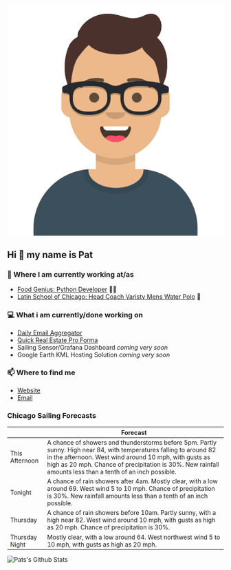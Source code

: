 [![Social banner for p-j-falconer](https://raw.githubusercontent.com/P-J-FALCONER/P-J-FALCONER/master/assets/avataaars.svg)](https://patfalconer.com/)
## Hi :wave: my name is Pat

### 💼 Where I am currently working at/as
- [Food Genius: Python Developer](https://getfoodgenius.com/) 🍔🐍
- [Latin School of Chicago: Head Coach Varisty Mens Water Polo](https://www.latinschool.org/) 🤽


### 💻 What i am currently/done working on
 - [Daily Email Aggregator](https://github.com/P-J-FALCONER/dott_daily_mail)
 - [Quick Real Estate Pro Forma](https://github.com/P-J-FALCONER/henry)
 - Sailing Sensor/Grafana Dashboard *coming very soon*
 - Google Earth KML Hosting Solution *coming very soon*

### 📫 Where to find me
 - [Website](https://patfalconer.com/)
 - [Email](mailto:patrick.j.falconer@gmail.com)


### Chicago Sailing Forecasts
|   | Forecast  |
|---|---|
| This Afternoon | A chance of showers and thunderstorms before 5pm. Partly sunny. High near 84, with temperatures falling to around 82 in the afternoon. West wind around 10 mph, with gusts as high as 20 mph. Chance of precipitation is 30%. New rainfall amounts less than a tenth of an inch possible. |
| Tonight | A chance of rain showers after 4am. Mostly clear, with a low around 69. West wind 5 to 10 mph. Chance of precipitation is 30%. New rainfall amounts less than a tenth of an inch possible. |
| Thursday | A chance of rain showers before 10am. Partly sunny, with a high near 82. West wind around 10 mph, with gusts as high as 20 mph. Chance of precipitation is 30%. |
| Thursday Night | Mostly clear, with a low around 64. West northwest wind 5 to 10 mph, with gusts as high as 20 mph. |

![Pats's Github Stats](https://github-readme-stats.vercel.app/api?username=p-j-falconer&show_icons=true&theme=radical)

